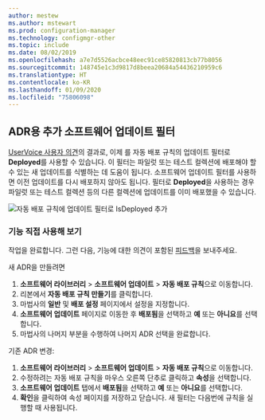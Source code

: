 ```yaml
---
author: mestew
ms.author: mstewart
ms.prod: configuration-manager
ms.technology: configmgr-other
ms.topic: include
ms.date: 08/02/2019
ms.openlocfilehash: a7e7d5526acbce48eec91ce85820813cb77b8056
ms.sourcegitcommit: 148745e1c3d9817d8beea20684a54436210959c6
ms.translationtype: HT
ms.contentlocale: ko-KR
ms.lasthandoff: 01/09/2020
ms.locfileid: "75806098"
---
```

## <a name="additional-software-update-filter-for-adrs"></a>ADR용 추가 소프트웨어 업데이트 필터

[UserVoice 사용자 의견](https://configurationmanager.uservoice.com/forums/300492-ideas/suggestions/18966352-adr-new-search-criteria-deployed-yes-no)의 결과로, 이제 를 자동 배포 규칙의 업데이트 필터로 **Deployed**를 사용할 수 있습니다. 이 필터는 파일럿 또는 테스트 컬렉션에 배포해야 할 수 있는 새 업데이트를 식별하는 데 도움이 됩니다. 소프트웨어 업데이트 필터를 사용하면 이전 업데이트를 다시 배포하지 않아도 됩니다. 필터로 **Deployed**을 사용하는 경우 파일럿 또는 테스트 컬렉션 등의 다른 컬렉션에 업데이트를 이미 배포했을 수 있습니다.

![자동 배포 규칙에 업데이트 필터로 IsDeployed 추가](../../media/4852033-isdeployed-adr-filter.png)

### <a name="try-it-out"></a>기능 직접 사용해 보기

작업을 완료합니다. 그런 다음, 기능에 대한 의견이 포함된 [피드백](/sccm/core/understand/find-help#product-feedback)을 보내주세요.

새 ADR을 만들려면

1. **소프트웨어 라이브러리** > **소프트웨어 업데이트** > **자동 배포 규칙**으로 이동합니다.
1. 리본에서 **자동 배포 규칙 만들기**를 클릭합니다.
1. 마법사의 **일반** 및 **배포 설정** 페이지에서 설정을 지정합니다.
1. **소프트웨어 업데이트** 페이지로 이동한 후 **배포됨**을 선택하고 **예** 또는 **아니요**를 선택합니다.
1. 마법사의 나머지 부분을 수행하여 나머지 ADR 선택을 완료합니다.

기존 ADR 변경:

1. **소프트웨어 라이브러리** > **소프트웨어 업데이트** > **자동 배포 규칙**으로 이동합니다.
1. 수정하려는 자동 배포 규칙을 마우스 오른쪽 단추로 클릭하고 **속성**을 선택합니다.
1. **소프트웨어 업데이트** 탭에서 **배포됨**을 선택하고 **예** 또는 **아니요**를 선택합니다. 
1. **확인**을 클릭하여 속성 페이지를 저장하고 닫습니다. 새 필터는 다음번에 규칙을 실행할 때 사용됩니다.

